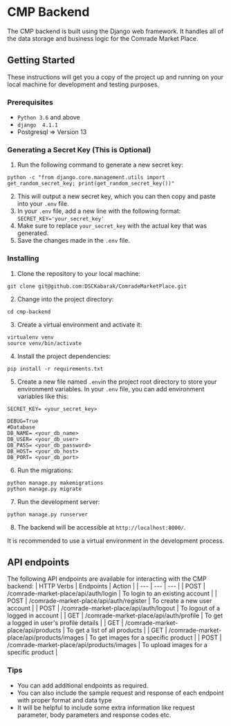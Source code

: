 # CMP Backend
The CMP backend is built using the Django web framework. It handles all of the data storage and business logic for the Comrade Market Place.
## Getting Started
These instructions will get you a copy of the project up and running on your local machine for development and testing purposes.
### Prerequisites
- `Python 3.6` and above
- `django  4.1.1`
- Postgresql => Version 13
### Generating a Secret Key (This is Optional)
1. Run the following command to generate a new secret key:
```
python -c "from django.core.management.utils import get_random_secret_key; print(get_random_secret_key())"
```
2. This will output a new secret key, which you can then copy and paste into your `.env` file.
3. In your `.env` file, add a new line with the following format: `SECRET_KEY='your_secret_key'`
4. Make sure to replace `your_secret_key` with the actual key that was generated.
5. Save the changes made in the `.env` file.
### Installing
1. Clone the repository to your local machine:
```
git clone git@github.com:DSCKabarak/ComradeMarketPlace.git
```
2. Change into the project directory:
```
cd cmp-backend
```
3. Create a virtual environment and activate it:
```
virtualenv venv
source venv/bin/activate
```
4. Install the project dependencies:
```
pip install -r requirements.txt
```
5. Create a new file named `.env`in the project root directory to store your environment variables. In your `.env` file, you can add environment variables like this:
```
SECRET_KEY= <your_secret_key>

DEBUG=True
#Database
DB_NAME= <your_db_name>
DB_USER= <your_db_user>
DB_PASS= <your_db_password>
DB_HOST= <your_db_host>
DB_PORT= <your_db_port>
```
6. Run the migrations:
```
python manage.py makemigrations
python manage.py migrate
```
7. Run the development server:
```
python manage.py runserver
```
8. The backend will be accessible at `http://localhost:8000/`.

It is recommended to use a virtual environment in the development process.

## API endpoints
The following API endpoints are available for interacting with the CMP backend:
| HTTP Verbs | Endpoints | Action |
| --- | --- | --- |
| POST | /comrade-market-place/api/auth/login | To login to an existing account |
| POST | /comrade-market-place/api/auth/register | To create a new user account |
| POST | /comrade-market-place/api/auth/logout | To logout of a logged in account |
| GET | /comrade-market-place/api/auth/profile | To get a logged in user's profile details |
| GET | /comrade-market-place/api/products | To get a list of all products |
| GET | /comrade-market-place/api/products/images | To get images for a specific product |
| POST | /comrade-market-place/api/products/images | To upload images for a specific product |

### Tips
- You can add additional endpoints as required.
- You can also include the sample request and response of each endpoint with proper format and data type
- It will be helpful to include some extra information like request parameter, body parameters and response codes etc.
